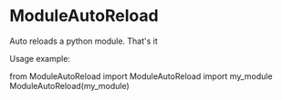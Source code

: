 # ModuleAutoReload
Auto reloads a python module. That's it


Usage example:

from ModuleAutoReload import ModuleAutoReload
import my_module
ModuleAutoReload(my_module)
